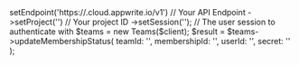<?php

use Appwrite\Client;
use Appwrite\Services\Teams;

$client = (new Client())
    ->setEndpoint('https://<REGION>.cloud.appwrite.io/v1') // Your API Endpoint
    ->setProject('<YOUR_PROJECT_ID>') // Your project ID
    ->setSession(''); // The user session to authenticate with

$teams = new Teams($client);

$result = $teams->updateMembershipStatus(
    teamId: '<TEAM_ID>',
    membershipId: '<MEMBERSHIP_ID>',
    userId: '<USER_ID>',
    secret: '<SECRET>'
);